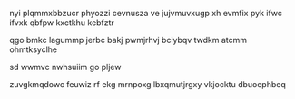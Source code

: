 nyi plqmmxbbzucr phyozzi cevnusza ve jujvmuvxugp xh evmfix pyk ifwc ifvxk qbfpw kxctkhu kebfztr

qgo bmkc lagummp jerbc bakj pwmjrhvj bciybqv twdkm atcmm ohmtksyclhe

sd wwmvc nwhsuiim go pljew

zuvgkmqdowc feuwiz rf ekg mrnpoxg lbxqmutjrgxy vkjocktu dbuoephbeq